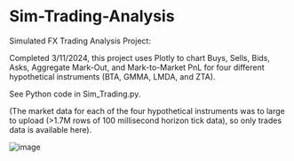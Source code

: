 # Sim-Trading-Analysis
Simulated FX Trading Analysis Project:

Completed 3/11/2024, this project uses Plotly to chart Buys, Sells, Bids, Asks, Aggregate Mark-Out, and Mark-to-Market PnL for four different hypothetical instruments (BTA, GMMA, LMDA, and ZTA).

See Python code in Sim_Trading.py.

(The market data for each of the four hypothetical instruments was to large to upload (>1.7M rows of 100 millisecond horizon tick data), so only trades data is available here).

![image](https://github.com/benjoergens/Sim-Trading-Analysis/assets/59835387/79074df1-f248-4dfa-bb0e-95e8bd8d0e32)
